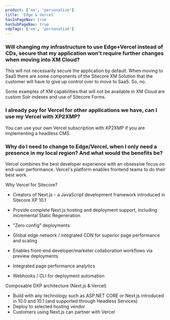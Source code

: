 ```yaml
---
product: ['xm', 'personalize']
title: 'Edge & Vercel'
hasInPageNav: true
hasSubPageNav: true
cdpTags: ['xm', 'personalize']
---
```


### Will changing my infrastructure to use Edge+Vercel instead of CDs, secure that my application won&#39;t require further changes when moving into XM Cloud?

This will not necessarily secure the application by default. When moving to SaaS there are some components of the Sitecore XM Solution that the customer will have to give up control over to move to SaaS. So, no.

Some examples of XM capabilities that will not be available in XM Cloud are custom Solr indexes and use of Sitecore Forms.

### I already pay for Vercel for other applications we have, can I use my Vercel with XP2XMP?

You can use your own Vercel subscription with XP2XMP if you are implementing a headless CMS.

### Why do I need to change to Edge/Vercel, when I only need a presence in my local region? And what would the benefits be?

Vercel combines the best developer experience with an obsessive focus on end-user performance. Vercel&#39;s platform enables frontend teams to do their best work.

Why Vercel for Sitecore?

- Creators of Next.js – a JavaScript development framework introduced in Sitecore XP 10.1
- Provide complete Next.js hosting and deployment support, including Incremental Static Regeneration

- &quot;Zero config&quot; deployments
- Global edge network / integrated CDN for superior page performance and scaling
- Enables front-end developer/marketer collaboration workflows via preview deployments
- Integrated page performance analytics
- Webhooks / CLI for deployment automation

Composable DXP architecture (Next.js &amp; Vercel)

- Build with any technology such as ASP.NET CORE or Next.js introduced in 10.0 and 10.1 (and supported through Headless Services)
- Deploy to selected hosting vendor
- Customers using Next.js can partner with Vercel

